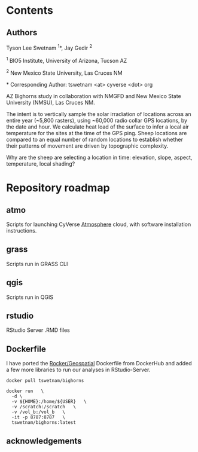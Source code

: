 # Contents

## Authors

Tyson Lee Swetnam <sup>1</sup>*, Jay Gedir <sup>2</sup>

<sup>1</sup> BIO5 Institute, University of Arizona, Tucson AZ

<sup>2</sup> New Mexico State University, Las Cruces NM

\* Corresponding Author: tswetnam \<at> cyverse \<dot> org

AZ Bighorns study in collaboration with NMGFD and New Mexico State University (NMSU), Las Cruces NM.

The intent is to vertically sample the solar irradiation of locations across an entire year (~5,800 rasters), using ~60,000 radio collar GPS locations, by the date and hour. We calculate heat load of the surface to infer a local air temperature for the sites at the time of the GPS ping. Sheep locations are compared to an equal number of random locations to establish whether their patterns of movement are driven by topographic complexity. 

Why are the sheep are selecting a location in time: elevation, slope, aspect, temperature, local shading?

# Repository roadmap

## atmo

Scripts for launching CyVerse [Atmosphere](https://atmo.cyverse.org) cloud, with software installation instructions.

## grass

Scripts run in GRASS CLI

## qgis

Scripts run in QGIS

## rstudio

RStudio Server .RMD files

## Dockerfile

I have ported the [Rocker/Geospatial](https://hub.docker.com/r/rocker/geospatial/) Dockerfile from DockerHub and added a few more libraries to run our analyses in RStudio-Server.

```
docker pull tswetnam/bighorns
```

```
docker run   \
  -d \  
  -v ${HOME}:/home/${USER}   \
  -v /scratch:/scratch   \
  -v /vol_b:/vol_b   \
  -it -p 8787:8787   \
  tswetnam/bighorns:latest
```

## acknowledgements

